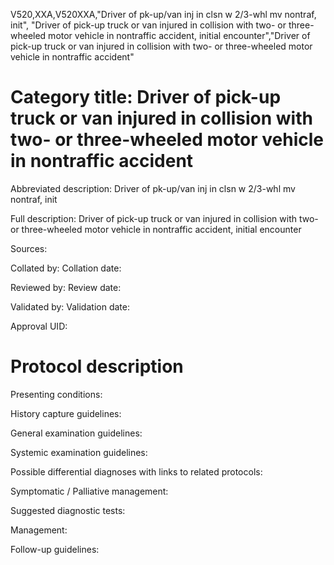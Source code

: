 V520,XXA,V520XXA,"Driver of pk-up/van inj in clsn w 2/3-whl mv nontraf, init", "Driver of pick-up truck or van injured in collision with two- or three-wheeled motor vehicle in nontraffic accident, initial encounter","Driver of pick-up truck or van injured in collision with two- or three-wheeled motor vehicle in nontraffic accident"
# Category title: Driver of pick-up truck or van injured in collision with two- or three-wheeled motor vehicle in nontraffic accident

Abbreviated description: Driver of pk-up/van inj in clsn w 2/3-whl mv nontraf, init

Full description: Driver of pick-up truck or van injured in collision with two- or three-wheeled motor vehicle in nontraffic accident, initial encounter

Sources:

Collated by:
Collation date:

Reviewed by:
Review date:

Validated by:
Validation date:

Approval UID:

# Protocol description

Presenting conditions:

History capture guidelines:

General examination guidelines:

Systemic examination guidelines:

Possible differential diagnoses with links to related protocols:

Symptomatic / Palliative management:

Suggested diagnostic tests:

Management:

Follow-up guidelines:
